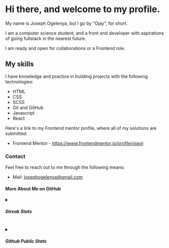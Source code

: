 # Hi there, and welcome to my profile.

My name is Joseph Ogelenya, but I go by "Ojay", for short.

I am a computer science student, and a front end developer with aspirations of going fullstack in the nearest future.

I am ready and open for collaborations or a Frontend role.


## My skills

I have knowledge and practice in building projects with the following technologies:
- HTML
- CSS
- SCSS
- Git and GitHub
- Javascript
- React


Here's a link to my Frontend mentor profile, where all of my solutions are submitted:
- Frontend Mentor - https://www.frontendmentor.io/profile/ojayii

### Contact 
Feel free to reach out to me through the following means:

- Mail: josephogelenya@gmail.com

<h4>More About Me on GitHub</h4>

<details>
<summary><h5><b>Streak Stats</b></h5></summary>
<br>
<p align="center">
<img src="http://github-readme-streak-stats.herokuapp.com?user=ojayii&theme=radical" alt="ojayii's streak stats" width="340"/>
</p>
</details>

<br>
  
<details>
<summary><h5><b>Github Public Stats</b></h5></summary>
<br>
<p align="center">
<img src="https://github-readme-stats.vercel.app/api?username=ojayii&show_icons=true&theme=radical&count_private=true" alt="ojayii" width="340"/>&nbsp;<img src="https://github-readme-stats.vercel.app/api/top-langs/?username=ojayii&layout=compact&theme=radical" alt="ojayii" width="340">
</p>
</details>
